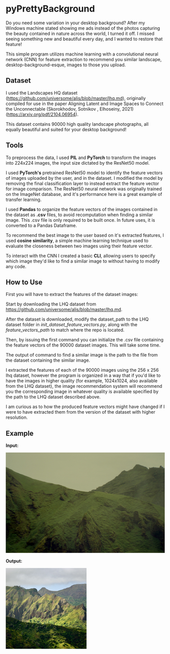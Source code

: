 # pyPrettyBackground
Do you need some variation in your desktop background? After my Windows machine stated showing me ads instead of the photos
capturing the beauty contained in nature across the world, I turned it off. I missed seeing something new and beautiful 
every day, and I wanted to restore that feature!

This simple program utilizes machine learning with a convolutional neural network (CNN) for feature extraction to recommend
you similar landscape, desktop-background-esque, images to those you upload.

## Dataset
I used the Landscapes HQ dataset (https://github.com/universome/alis/blob/master/lhq.md), originally compiled for use in
the paper Aligning Latent and Image Spaces to Connect the Unconnectable (Skorokhodov, Sotnikov
, Elhoseiny, 2021) (https://arxiv.org/pdf/2104.06954).

This dataset contains 90000 high quality landscape photographs, all equally beautiful and suited for your desktop background!

## Tools
To preprocess the data, I used **PIL** and **PyTorch** to transform the images into 224x224 images, the input size dictated
by the ResNet50 model.

I used **PyTorch's** pretrained ResNet50 model to identify the feature vectors of images uploaded by the user, and in the dataset.
I modified the model by removing the final classification layer to instead extract the feature vector for image comparison.
The ResNet50 neural network was originally trained on the ImageNet database, and it's performance here is a great example of
transfer learning.

I used **Pandas** to organize the feature vectors of the images contained in the dataset as **.csv** files, to avoid 
recomputation when finding a similar image. This .csv file is only required to be built once. In future uses, it is 
converted to a Pandas Dataframe.

To recommend the best image to the user based on it's extracted features, I used **cosine similarity**, a simple machine 
learning technique used to evaluate the closeness between two images using their feature vector.

To interact with the CNN I created a basic **CLI**, allowing users to specify which image they'd like to find a similar 
image to without having to modify any code.

## How to Use
First you will have to extract the features of the dataset images:

Start by downloading the LHQ dataset from https://github.com/universome/alis/blob/master/lhq.md.

After the dataset is downloaded, modify the dataset_path to the LHQ dataset folder in *init_dataset_feature_vectors.py*, 
along with the *feature_vectors_path* to match where the repo is located.

Then, by issuing the first command you can initialize the .csv file containing the feature vectors of the 90000 dataset
images. This will take some time.

The output of command to find a similar image is the path to the file from the dataset containing the similar image.

I extracted the features of each of the 90000 images using the 256 x 256 lhq dataset, however the program is organized
in a way that if you'd like to have the images in higher quality (for example, 1024x1024, also available from the LHQ dataset),
the image recommendation system will recommend you the corresponding image in whatever quality is available specified
by the path to the LHQ dataset described above.

I am curious as to how the produced feature vectors might have changed if I were to have extracted them from the version
of the dataset with higher resolution.

## Example
**Input:**


![image](moss.jpg)

**Output:**


![image](0048301.png)